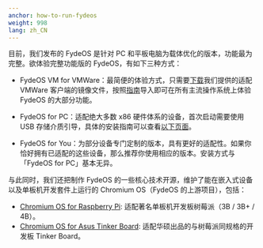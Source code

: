```yaml
---
anchor: how-to-run-fydeos
weight: 998
lang: zh_CN
---
```

目前，我们发布的 FydeOS 是针对 PC 和平板电脑为载体优化的版本，功能最为完整。欲体验完整功能版的 FydeOS，有如下三种方式：

 - FydeOS VM for VMWare：最简便的体验方式，只需要[下载](https://fydeos.com/download/)我们提供的适配 VMWare 客户端的镜像文件，按照[指南](https://fydeos.com/instructions-vmware/)导入即可在所有主流操作系统上体验 FydeOS 的大部分功能。

 - FydeOS for PC：适配绝大多数 x86 硬件体系的设备，首次启动需要使用 USB 存储介质引导，具体的安装指南可以查看[以下页面](https://fydeos.com/instructions-pc/)。

 - FydeOS for You：为部分设备专门定制的版本，具有更好的适配性。如果你恰好拥有已适配的这些设备，那么推荐你使用相应的版本。安装方式与「FydeOS for PC」基本无异。

与此同时，我们还把制作 FydeOS 的一些核心技术开源，维护了能在嵌入式设备以及单板机开发套件上运行的 Chromium OS（FydeOS 的上游项目），包括：

 - [Chromium OS for Raspberry Pi](https://github.com/FydeOS/chromium_os_for_raspberry_pi): 适配著名单板机开发板树莓派（3B / 3B+ / 4B）。
 - [Chromium OS for Asus Tinker Board](https://github.com/FydeOS/chromium_os_for_tinker_board): 适配华硕出品的与树莓派同规格的开发板 Tinker Board。
